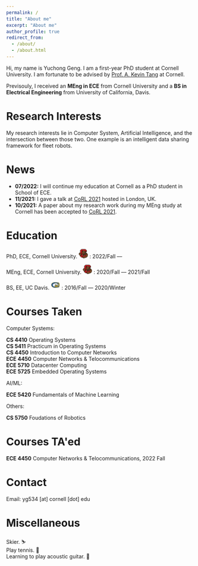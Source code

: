 ```yaml
---
permalink: /
title: "About me"
excerpt: "About me"
author_profile: true
redirect_from: 
  - /about/
  - /about.html
---
```


Hi, my name is Yuchong Geng. I am a first-year PhD student at Cornell University. I am fortunate to be advised by [Prof. A. Kevin Tang](https://www.ece.cornell.edu/faculty-directory/kevin-tang) at Cornell.

Previsouly, I received an <strong>MEng in ECE</strong> from Cornell University and a <strong>BS in Electrical Engineering</strong> from University of California, Davis. 

Research Interests
======

My research interests lie in Computer System, Artificial Intelligence, and the intersection between those two. One example is an intelligent data sharing framework for fleet robots.

News
======

- **07/2022:** I will continue my education at Cornell as a PhD student in School of ECE.
- **11/2021:** I gave a talk at [CoRL 2021](https://www.robot-learning.org/) hosted in London, UK.
- **10/2021:** A paper about my research work during my MEng study at Cornell has been accepted to [CoRL 2021](https://www.robot-learning.org/).

Education
======

<i class="fas fa-university"></i> PhD, ECE, Cornell University. <img src="/images/conell_logo.png" width="25" height="25">
:   2022/Fall –– 

<i class="fas fa-university"></i> MEng, ECE, Cornell University. <img src="/images/conell_logo.png" width="25" height="25">
:   2020/Fall –– 2021/Fall

<i class="fas fa-university"></i> BS, EE, UC Davis. <img src="/images/ucdavis_logo.svg" width="25" height="25">
:   2016/Fall –– 2020/Winter

Courses Taken
======

Computer Systems:

**CS 4410** Operating Systems <br>
**CS 5411** Practicum in Operating Systems <br>
**CS 4450** Introduction to Computer Networks <br>
**ECE 4450** Computer Networks & Telocommunications <br>
**ECE 5710** Datacenter Computing <br>
**ECE 5725** Embedded Operating Systems <br>

AI/ML:

**ECE 5420** Fundamentals of Machine Learning <br>

Others:

**CS 5750** Foudations of Robotics <br>

Courses TA'ed
======

**ECE 4450** Computer Networks & Telocommunications, 2022 Fall <br>


Contact
======

Email: yg534 [at] cornell [dot] edu

Miscellaneous
======

Skier. ⛷ <br>
Play tennis. 🎾  <br>
Learning to play acoustic guitar. 🎸  


